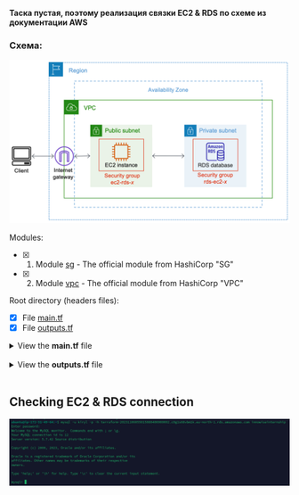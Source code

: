 **Таска пустая, поэтому реализация связки EC2 & RDS по схеме из документации AWS**

### Схема:

<div style="text-align:center;">
  <img src="./files/Task9.EC2.Images/scheme.png" alt="Scheme of task" width="650"/>
</div>

Modules:
- [x] 1. Module [sg](./files/Task9.EC2/modules/sg/) - The official module from HashiCorp "SG"
- [x] 2. Module [vpc](./files/Task9.EC2/modules/vpc/) - The official module from HashiCorp "VPC"

Root directory (headers files):
- [x] File [main.tf](./files/Task9.EC2/) 
- [x] File [outputs.tf](./files/Task9.EC2/) 

<details>
<summary>View the <b>main.tf</b> file</summary>

```hcl
provider "aws" {
  region = "eu-north-1"
}

data "aws_vpc" "default" {
  default = true
}

data "aws_security_group" "default" {
  name   = "default"
  vpc_id = data.aws_vpc.default.id
}

data "aws_internet_gateway" "default" {
  filter {
    name   = "attachment.vpc-id"
    values = [aws_default_vpc.get.id]
  }
}

resource "aws_default_vpc" "get" {
  tags = {
    Name = "Default VPC"
  }
}

module "vpc" {
  source = "./modules/vpc"

  create_vpc = false

  azs = ["eu-north-1a"]

  public_gateway_id       = data.aws_internet_gateway.default.id
  public_vpc_id           = aws_default_vpc.get.id
  public_subnets          = ["172.31.49.0/24"]
  public_subnet_names     = ["Public Subnet #1"]
  public_route_table_tags = { "Name" = "Route table of public subnet" }
  map_public_ip_on_launch = true

  private_vpc_id           = aws_default_vpc.get.id
  private_subnets          = ["172.31.50.0/24"]
  private_subnet_names     = ["Private Subnet #1"]
  private_route_table_tags = { "Name" = "Route table of private subnet" }
}

module "ec2_rds" {
  source = "./modules/sg"

  name        = "ec2-rds-1"
  description = "Open traffic from all IPv4"
  vpc_id      = module.vpc.default_vpc_id

  ingress_cidr_blocks = ["0.0.0.0/0"]
  ingress_rules       = ["all-all"]

  egress_cidr_blocks = ["0.0.0.0/0"]
  egress_rules       = ["all-all"]
}

module "rds_ec2" {
  source = "./modules/sg"

  name        = "rds-ec2-1"
  description = "Open inbound traffic from EC2 to RDS"
  vpc_id      = module.vpc.default_vpc_id

  ingress_cidr_blocks = ["172.31.49.0/24"]
  ingress_rules       = ["mysql-tcp"]
}

module "db_computed_source_sg" {
  source = "./modules/sg"

  vpc_id = module.vpc.default_vpc_id

  name                = "RDS-EC2-1"
  ingress_cidr_blocks = ["172.31.49.0/24"]

  computed_ingress_with_source_security_group_id = [
    {
      rule                     = "mysql-tcp"
      source_security_group_id = module.ec2_rds.security_group_id
    }
  ]
  number_of_computed_ingress_with_source_security_group_id = 1
}

data "aws_ami" "getLatestUbuntu" {
  most_recent = true

  filter {
    name   = "name"
    values = ["ubuntu/images/hvm-ssd/ubuntu-jammy-22.04-amd64-server-*"]
  }

  owners = ["099720109477"]
}

resource "aws_instance" "public_instance" {
  ami           = data.aws_ami.getLatestUbuntu.id
  instance_type = "t3.micro"

  security_groups   = [module.ec2_rds.security_group_id]
  subnet_id         = module.vpc.public_subnets[0]
  key_name          = "khomenokkey"
  availability_zone = "eu-north-1a"

  tags = {
    Name = "Instance of T3.Micro in Public subnet"
  }
}

resource "aws_db_instance" "rds_instance" {
  vpc_security_group_ids = [module.db_computed_source_sg.security_group_id]
  instance_class         = "db.t3.micro"
  multi_az               = false
  publicly_accessible    = false
  availability_zone      = "eu-north-1a"

  engine            = "mysql"
  engine_version    = "5.7"
  allocated_storage = 10
  db_name           = "innowiseinternship"

  username = "kiryl"
  password = "PrivateDatabaseTryToConnect99612" // Just for test

  parameter_group_name = "default.mysql5.7"
  skip_final_snapshot  = true
}
```

</details> 
<br>

<details>
<summary>View the <b>outputs.tf</b> file</summary>

```hcl
output "rds_hostname" {
  value = aws_db_instance.rds_instance.address
}
```

</details> 
<br>

## Checking EC2 & RDS connection

<div style="text-align:center;">
  <img src="./files/Task9.EC2.Images/connecting_ec2_rds.png" alt="Checking connection" width="650"/>
</div>